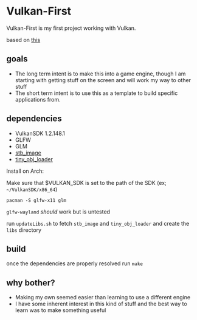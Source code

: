 # Vulkan-First
Vulkan-First is my first project working with Vulkan.

based on [this](https://vulkan-tutorial.com)

## goals
- The long term intent is to make this into a game engine, though I am starting with getting stuff on the screen and will work my way to other stuff
- The short term intent is to use this as a template to build specific applications from.

## dependencies
- VulkanSDK 1.2.148.1
- GLFW
- GLM
- [stb_image](https://github.com/nothings/stb/blob/master/stb_image.h)
- [tiny_obj_loader](https://github.com/tinyobjloader/tinyobjloader)

Install on Arch:

Make sure that $VULKAN_SDK is set to the path of the SDK (ex; `~/VulkanSDK/x86_64`)

`pacman -S glfw-x11 glm`

`glfw-wayland` *should* work but is untested

run `updateLibs.sh` to fetch `stb_image` and `tiny_obj_loader` and create the `libs` directory

## build
once the dependencies are properly resolved run `make`

## why bother?
- Making my own seemed easier than learning to use a different engine
- I have some inherent interest in this kind of stuff and the best way to learn was to make something useful